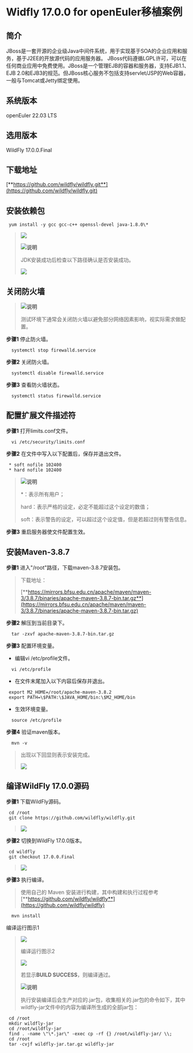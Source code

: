 # Widfly 17.0.0 for openEuler移植案例



## **简介**

JBoss是一套开源的企业级Java中间件系统，用于实现基于SOA的企业应用和服务，基于J2EE的开放源代码的应用服务器。 JBoss代码遵循LGPL许可，可以在任何商业应用中免费使用。JBoss是一个管理EJB的容器和服务器，支持EJB1.1、EJB 2.0和EJB3的规范。但JBoss核心服务不包括支持servlet/JSP的Web容器，一般与Tomcat或Jetty绑定使用。



## 系统版本

openEuler 22.03 LTS



## **选用版本**

WildFly 17.0.0.Final



##  下载地址

 [**https://github.com/wildfly/wildfly.git**](https://github.com/wildfly/wildfly.git)



## **安装依赖包**

```
 yum install -y gcc gcc-c++ openssl-devel java-1.8.0\*
```

> ![](./images/image3.png)
> 
>![](./images/image1.png)**说明**
> 
> JDK安装成功后检查以下路径确认是否安装成功。
>
> ![](./images/image4.png)



##  **关闭防火墙**

> ![](./images/image1.png)**说明**
> 
>测试环境下通常会关闭防火墙以避免部分网络因素影响，视实际需求做配置。

**步骤1** 停止防火墙。

```
  systemctl stop firewalld.service
```

**步骤2** 关闭防火墙。

```
  systemctl disable firewalld.service
```

**步骤3** 查看防火墙状态。

```
  systemctl status firewalld.service
```



##  **配置扩展文件描述符**

**步骤1** 打开limits.conf文件。

```
  vi /etc/security/limits.conf
```

**步骤2** 在文件中写入以下配置后，保存并退出文件。

```
 * soft nofile 102400                                                 
 * hard nofile 102400                                                 
```

> ![](./images/image1.png)**说明**
> 
>\*：表示所有用户；
> 
>hard：表示严格的设定，必定不能超过这个设定的数值；
> 
>soft：表示警告的设定，可以超过这个设定值，但是若超过则有警告信息。

**步骤3** 重启服务器使文件配置生效。



##  **安装Maven-3.8.7**

**步骤1** 进入"/root"路径，下载maven-3.8.7安装包。

> 下载地址：
>
> [**https://mirrors.bfsu.edu.cn/apache/maven/maven-3/3.8.7/binaries/apache-maven-3.8.7-bin.tar.gz**](https://mirrors.bfsu.edu.cn/apache/maven/maven-3/3.8.7/binaries/apache-maven-3.8.7-bin.tar.gz)

**步骤2** 解压到当前目录下。

```
  tar -zxvf apache-maven-3.8.7-bin.tar.gz
```

**步骤3** 配置环境变量。

- 编辑vi /etc/profile文件。

```
  vi /etc/profile
```

- 在文件末尾加入以下内容后保存并退出。

```
 export M2_HOME=/root/apache-maven-3.8.2                               
 export PATH=\$PATH:\$JAVA_HOME/bin:\$M2_HOME/bin                      
```

- 生效环境变量。

```
  source /etc/profile
```

**步骤4** 验证maven版本。

```
  mvn -v
```

> 出现以下回显则表示安装完成。
>
> ![](./images/image5.png)





##  **编译WildFly 17.0.0源码**

**步骤1** 下载WildFly源码。

```
 cd /root                                                              
 git clone https://github.com/wildfly/wildfly.git                     
```

> ![](./images/image6.png)

**步骤2** 切换到WildFly 17.0.0版本。

```
 cd wildfly                                                            
 git checkout 17.0.0.Final                                             
```

> ![](./images/image7.png)

**步骤3** 执行编译。

> 使用自己的 Maven 安装进行构建，其中构建和执行过程参考[**https://github.com/wildfly/wildfly**](https://github.com/wildfly/wildfly)
>

```
  mvn install
```

编译运行图示1

> ![](./images/image8.png)
>
> 编译运行图示2
> 
>![](./images/image9.png)
> 
>若显示**BUILD SUCCESS**，则编译通过。
> 
> ![](./images/image1.png)**说明**
>
> 执行安装编译后会生产对应的.jar包，收集相关的.jar包的命令如下，其中wildfly-jar文件中的内容为编译所生成的全部jar包：
>

```
 cd /root                                                              
 mkdir wildfly-jar                                                    
 cd /root/wildfly-jar                                                  
 find . -name \"\*.jar\" -exec cp -rf {} /root/wildfly-jar/ \\;            
 cd /root                                                              
 tar -cvjf wildfly-jar.tar.gz wildfly-jar                              
```



